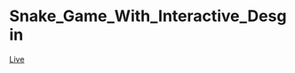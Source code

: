 # Snake_Game_With_Interactive_Desgin
[Live](https://muhammadmoiz200099.github.io/Snake_Game_With_Interactive_Desgin/)
